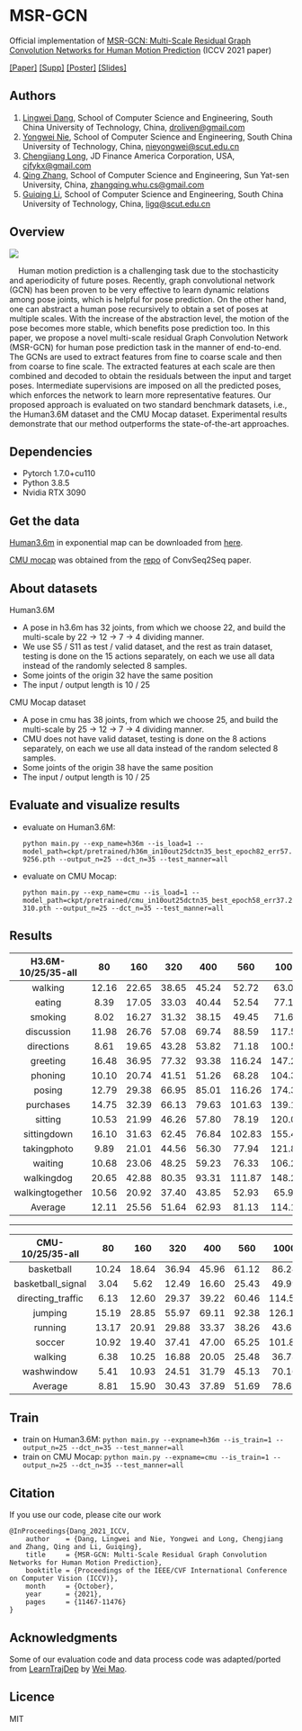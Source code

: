 # MSR-GCN

Official implementation of [MSR-GCN: Multi-Scale Residual Graph Convolution Networks for Human Motion Prediction](https://openaccess.thecvf.com/content/ICCV2021/html/Dang_MSR-GCN_Multi-Scale_Residual_Graph_Convolution_Networks_for_Human_Motion_Prediction_ICCV_2021_paper.html) (ICCV 2021 paper)

[\[Paper\]](https://openaccess.thecvf.com/content/ICCV2021/papers/Dang_MSR-GCN_Multi-Scale_Residual_Graph_Convolution_Networks_for_Human_Motion_Prediction_ICCV_2021_paper.pdf)
[\[Supp\]](https://openaccess.thecvf.com/content/ICCV2021/supplemental/Dang_MSR-GCN_Multi-Scale_Residual_ICCV_2021_supplemental.pdf)
[\[Poster\]](./assets/7627-poster.pdf)
[\[Slides\]](./assets/7627-slides.pdf)


## Authors

<!--   <div style="display:flex;flex-direction:row;flex-wrap:wrap;justify-content:space-around;align-items:center;">
    <div style="display:flex;flex-direction:column;flex-wrap:wrap;justify-content:center;align-items:center;">
        <a href="https://github.com/Droliven" style="text-align: center;"><img src="./assets/lingweidang.png" width="40%"></a>
        <p>
          <a href="https://github.com/Droliven">[Lingwei Dang]</a>
        </p>
      </div>
      <div style="display:flex;flex-direction:column;flex-wrap:wrap;justify-content:center;align-items:center;">
        <a href="https://nieyongwei.net" style="text-align: center;"><img src="./assets/yongweinie.png" width="40%"></a>
        <p>
          <a href="https://nieyongwei.net">[Yongwei Nie]</a>
        </p>
      </div>
      <div style="display:flex;flex-direction:column;flex-wrap:wrap;justify-content:center;align-items:center;">
        <a href="http://www.chengjianglong.com" style="text-align: center;"><img src="./assets/chengjianglong.png" width="60%"></a>
        <p>
          <a href="http://www.chengjianglong.com">[Chengjiang Long]</a>
        </p>
      </div>
      <div style="display:flex;flex-direction:column;flex-wrap:wrap;justify-content:center;align-items:center;">
        <a href="http://zhangqing-home.net/" style="text-align: center;"><img src="./assets/qingzhang.png" width="40%"></a>
        <p>
          <a href="http://zhangqing-home.net/">[Qing Zhang]</a>
        </p>
      </div>
      <div style="display:flex;flex-direction:column;flex-wrap:wrap;justify-content:center;align-items:center;">
        <a href="http://www2.scut.edu.cn/cs/2017/0629/c22284a328097/page.htm" style="text-align: center;"><img src="./assets/guiqingli.png" width="40%"></a>
        <p>
          <a href="http://www2.scut.edu.cn/cs/2017/0629/c22284a328097/page.htm">[Guiqing Li]</a>
        </p>
      </div>
  </div>
 -->
1. [Lingwei Dang](https://github.com/Droliven), School of Computer Science and Engineering, South China University of Technology, China, [droliven@gmail.com](mailto:droliven@gmail.com)
2. [Yongwei Nie](https://nieyongwei.net), School of Computer Science and Engineering, South China University of Technology, China, [nieyongwei@scut.edu.cn](mailto:nieyongwei@scut.edu.cn)
3. [Chengjiang Long](http://www.chengjianglong.com), JD Finance America Corporation, USA, [cjfykx@gmail.com](mailto:cjfykx@gmail.com)
4. [Qing Zhang](http://zhangqing-home.net/), School of Computer Science and Engineering, Sun Yat-sen University, China, [zhangqing.whu.cs@gmail.com](mailto:zhangqing.whu.cs@gmail.com)
5. [Guiqing Li](http://www2.scut.edu.cn/cs/2017/0629/c22284a328097/page.htm), School of Computer Science and Engineering, South China University of Technology, China, [ligq@scut.edu.cn](mailto:ligq@scut.edu.cn)


## Overview


<a href="./assets/7627-poster.pdf">
  <img src="./assets/7627-poster.png" />
</a>


  &nbsp;&nbsp;&nbsp;  Human motion prediction is a challenging task due to the stochasticity and aperiodicity of future poses. Recently, graph convolutional network (GCN) has been proven to be very effective to learn dynamic relations among pose joints, which is helpful for pose prediction. On the other hand, one can abstract a human pose recursively to obtain a set of poses at multiple scales. With the increase of the abstraction level, the motion of the pose becomes more stable, which benefits pose prediction too. In this paper, we propose a novel multi-scale residual Graph Convolution Network (MSR-GCN) for human pose prediction task in the manner of end-to-end. The GCNs are used to extract features from fine to coarse scale and then from coarse to fine scale. The extracted features at each scale are then combined and decoded to obtain the residuals between the input and target poses. Intermediate supervisions are imposed on all the predicted poses, which enforces the network to learn more representative features. Our proposed approach is evaluated on two standard benchmark datasets, i.e., the Human3.6M dataset and the CMU Mocap dataset. Experimental results demonstrate that our method outperforms the state-of-the-art approaches.


## Dependencies

* Pytorch 1.7.0+cu110
* Python 3.8.5
* Nvidia RTX 3090

## Get the data
[Human3.6m](http://vision.imar.ro/human3.6m/description.php) in exponential map can be downloaded from [here](http://www.cs.stanford.edu/people/ashesh/h3.6m.zip).

[CMU mocap](http://mocap.cs.cmu.edu/) was obtained from the [repo](https://github.com/chaneyddtt/Convolutional-Sequence-to-Sequence-Model-for-Human-Dynamics) of ConvSeq2Seq paper.

## About datasets

Human3.6M

+ A pose in h3.6m has 32 joints, from which we choose 22, and build the multi-scale by 22 -> 12 -> 7 -> 4 dividing manner.
+ We use S5 / S11 as test / valid dataset, and the rest as train dataset, testing is done on the 15 actions separately, on each we use all data instead of the randomly selected 8 samples.
+ Some joints of the origin 32 have the same position
+ The input / output length is 10 / 25

CMU Mocap dataset

+ A pose in cmu has 38 joints, from which we choose 25, and build the multi-scale by 25 -> 12 -> 7 -> 4 dividing manner.
+ CMU does not have valid dataset, testing is done on the 8 actions separately, on each we use all data instead of the random selected 8 samples.
+ Some joints of the origin 38 have the same position
+ The input / output length is 10 / 25

## Evaluate and visualize results

+ evaluate on Human3.6M: 
  
  `python main.py --exp_name=h36m --is_load=1 --model_path=ckpt/pretrained/h36m_in10out25dctn35_best_epoch82_err57.9256.pth --output_n=25 --dct_n=35 --test_manner=all`
+ evaluate on CMU Mocap: 
  
  `python main.py --exp_name=cmu --is_load=1 --model_path=ckpt/pretrained/cmu_in10out25dctn35_best_epoch58_err37.2310.pth --output_n=25 --dct_n=35 --test_manner=all`

## Results

H3.6M-10/25/35-all | 80 | 160 | 320 | 400 | 560 | 1000 | -
:----: | :----: | :----: | :----: | :----: | :----: | :----: | :----:
walking | 12.16 | 22.65 | 38.65 | 45.24 | 52.72 | 63.05 | -
eating | 8.39 | 17.05 | 33.03 | 40.44 | 52.54 | 77.11 | -
smoking | 8.02 | 16.27 | 31.32 | 38.15 | 49.45 | 71.64 | -
discussion | 11.98 | 26.76 | 57.08 | 69.74 | 88.59 | 117.59 | -
directions | 8.61 | 19.65 | 43.28 | 53.82 | 71.18 | 100.59 | -
greeting | 16.48 | 36.95 | 77.32 | 93.38 | 116.24 | 147.23 | -
phoning | 10.10 | 20.74 | 41.51 | 51.26 | 68.28 | 104.36 | -
posing | 12.79 | 29.38 | 66.95 | 85.01 | 116.26 | 174.33 | -
purchases | 14.75 | 32.39 | 66.13 | 79.63 | 101.63 | 139.15 | -
sitting | 10.53 | 21.99 | 46.26 | 57.80 | 78.19 | 120.02 | -
sittingdown | 16.10 | 31.63 | 62.45 | 76.84 | 102.83 | 155.45 | -
takingphoto | 9.89 | 21.01 | 44.56 | 56.30 | 77.94 | 121.87 | -
waiting | 10.68 | 23.06 | 48.25 | 59.23 | 76.33 | 106.25 | -
walkingdog | 20.65 | 42.88 | 80.35 | 93.31 | 111.87 | 148.21 | -
walkingtogether | 10.56 | 20.92 | 37.40 | 43.85 | 52.93 | 65.91 | -
Average | 12.11 | 25.56 | 51.64 | 62.93 | 81.13 | 114.18 | 57.93 

****

CMU-10/25/35-all | 80 | 160 | 320 | 400 | 560 | 1000 | -
:----: | :----: | :----: | :----: | :----: | :----: | :----: | :----:
basketball | 10.24 | 18.64 | 36.94 | 45.96 | 61.12 | 86.24 | -
basketball_signal | 3.04 | 5.62 | 12.49 | 16.60 | 25.43 | 49.99 | -
directing_traffic | 6.13 | 12.60 | 29.37 | 39.22 | 60.46 | 114.56 | -
jumping | 15.19 | 28.85 | 55.97 | 69.11 | 92.38 | 126.16 | -
running | 13.17 | 20.91 | 29.88 | 33.37 | 38.26 | 43.62 | - 
soccer | 10.92 | 19.40 | 37.41 | 47.00 | 65.25 | 101.85 | -
walking | 6.38 | 10.25 | 16.88 | 20.05 | 25.48 | 36.78 | - 
washwindow | 5.41 | 10.93 | 24.51 | 31.79 | 45.13 | 70.16 | -
Average | 8.81 | 15.90 | 30.43 | 37.89 | 51.69 | 78.67 | 37.23 

[comment]: <> (****)

[comment]: <> (H3.6M-10/10/15-8 | 80 | 160 | 320 | 400 | -)

[comment]: <> (:----: | :----: | :----: | :----: | :----: | :----:)

[comment]: <> (walking | 8.72 | 15.52 | 28.37 | 32.36 | )

[comment]: <> (eating | 8.29 | 17.67 | 36.30 | 43.66 | )

[comment]: <> (smoking | 7.51 | 15.43 | 27.42 | 31.52 | )

[comment]: <> (discussion | 9.33 | 22.14 | 40.55 | 45.55 | )

[comment]: <> (directions | 11.41 | 21.90 | 45.78 | 56.15 | )

[comment]: <> (greeting | 13.51 | 26.51 | 68.80 | 86.15 | )

[comment]: <> (phoning | 11.78 | 20.59 | 37.46 | 41.72 | )

[comment]: <> (posing | 8.49 | 21.79 | 61.24 | 76.44 | )

[comment]: <> (purchases | 18.95 | 38.70 | 64.54 | 72.59 | )

[comment]: <> (sitting | 11.31 | 26.52 | 56.15 | 69.17 | )

[comment]: <> (sittingdown | 11.06 | 28.22 | 56.14 | 66.77 | )

[comment]: <> (takingphoto | 6.59 | 15.80 | 40.75 | 53.09 | )

[comment]: <> (waiting | 8.89 | 20.89 | 53.61 | 69.78 | )

[comment]: <> (walkingdog | 24.39 | 53.58 | 95.64 | 110.43 | )

[comment]: <> (walkingtogether | 8.69 | 18.52 | 35.37 | 45.59 | )

[comment]: <> (Average | 11.26 | 24.25 | 49.87 | 60.06 | 36.36 )

[comment]: <> (****)

[comment]: <> (CMU-10/10/15-8 | 80 | 160 | 320 | 400 | -)

[comment]: <> (:----: | :----: | :----: | :----: | :----: | :----: )

[comment]: <> (basketball | 12.18 | 22.01 | 45.51 | 57.96 | )

[comment]: <> (basketball_signal | 2.63 | 5.37 | 13.96 | 18.74 | )

[comment]: <> (directing_traffic | 6.48 | 13.49 | 29.59 | 38.28 | )

[comment]: <> (jumping | 14.02 | 29.77 | 75.12 | 98.06 | )

[comment]: <> (running | 17.68 | 21.01 | 19.17 | 21.95 | )

[comment]: <> (soccer | 8.11 | 14.90 | 33.73 | 41.98 | )

[comment]: <> (walking | 5.70 | 8.81 | 16.36 | 19.87 | )

[comment]: <> (washwindow | 5.01 | 10.35 | 28.38 | 37.69 | )

[comment]: <> (Average | 8.98 | 15.71 | 32.73 | 41.82 | 24.81 )

## Train

+ train on Human3.6M: 
  `python main.py --expname=h36m --is_train=1 --output_n=25 --dct_n=35 --test_manner=all`
+ train on CMU Mocap: 
  `python main.py --expname=cmu --is_train=1 --output_n=25 --dct_n=35 --test_manner=all`

## Citation

If you use our code, please cite our work

```
@InProceedings{Dang_2021_ICCV,
    author    = {Dang, Lingwei and Nie, Yongwei and Long, Chengjiang and Zhang, Qing and Li, Guiqing},
    title     = {MSR-GCN: Multi-Scale Residual Graph Convolution Networks for Human Motion Prediction},
    booktitle = {Proceedings of the IEEE/CVF International Conference on Computer Vision (ICCV)},
    month     = {October},
    year      = {2021},
    pages     = {11467-11476}
}
```

## Acknowledgments

Some of our evaluation code and data process code was adapted/ported from [LearnTrajDep](https://github.com/wei-mao-2019/LearnTrajDep) by [Wei Mao](https://github.com/wei-mao-2019). 

## Licence
MIT
